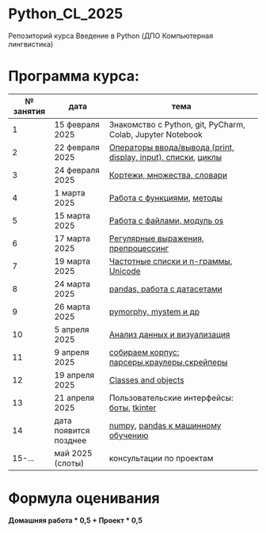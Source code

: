 # Python_CL_2025
Репозиторий курса Введение в Python (ДПО Компьютерная лингвистика)

# Программа курса: 

<table>
<thead>
<tr>
<th>№ занятия</th>
<th>дата</th>
<th>тема</th>
</tr>
</thead>
<tbody>
<tr>
<td>1</td>
<td>15 февраля 2025</td>
<td>Знакомство с Python, git, PyCharm, Colab, Jupyter Notebook</td>
<tr>
<td>2</td>
<td>22 февраля 2025</td>
<td><a href="https://github.com/AnnSenina/Python_CL_2025/blob/main/notebooks/Python_1_Intro.ipynb">Операторы ввода/вывода (print, display, input), списки</a>, <a href="https://github.com/AnnSenina/Python_CL_2025/blob/main/notebooks/Python_2_if%2C_while%2C_for.ipynb">циклы</a></td>
<tr>
<td>3</td>
<td>24 февраля 2025</td>
<td><a href="https://github.com/AnnSenina/Python_CL_2025/blob/main/notebooks/Python_3_tuple%2C_set%2C_dict.ipynb">Кортежи, множества, словари</a></td>
<tr>
<td>4</td>
<td>1 марта 2025</td>
<td><a href='https://github.com/AnnSenina/Python_CL_2025/blob/main/notebooks/Python_4_Function.ipynb'>Работа с функциями</a>, <a href='https://github.com/AnnSenina/Python_CL_2025/blob/main/notebooks/Python_5_%D0%A8%D0%BF%D0%B0%D1%80%D0%B3%D0%B0%D0%BB%D0%BA%D0%B0_%D0%BF%D0%BE_%D0%BC%D0%B5%D1%82%D0%BE%D0%B4%D0%B0%D0%BC.ipynb'>методы</a></td>
<tr>
<td>5</td>
<td>15 марта 2025</td>
<td><a href="https://github.com/AnnSenina/Python_CL_2025/blob/main/notebooks/Python_5_os%2C_files.ipynb">Работа с файлами, модуль os</a></td>
<tr>
<td>6</td>
<td>17 марта 2025</td>
<td><a href='https://github.com/AnnSenina/Python_CL_2025/blob/main/notebooks/Python_6_regex.ipynb'>Регулярные выражения, препроцессинг</a></td>
<tr>
<td>7</td>
<td>19 марта 2025</td>
<td><a href='https://github.com/AnnSenina/Python_CL_2025/blob/main/notebooks/Python_7_NLTK,_%D1%87%D0%B0%D1%81%D1%82%D0%BE%D1%82%D0%BD%D1%8B%D0%B5_%D1%81%D0%BF%D0%B8%D1%81%D0%BA%D0%B8,_n_%D0%B3%D1%80%D0%B0%D0%BC%D0%BC%D1%8B.ipynb'>Частотные списки и n-граммы</a>, <a href='https://github.com/AnnSenina/Python_CL_2025/blob/main/notebooks/%D0%A0%D0%B0%D0%B1%D0%BE%D1%82%D0%B0_%D1%81_Unicode_%D0%B2_Python.ipynb'>Unicode</a></td>
<tr>
<td>8</td>
<td>24 марта 2025</td>
<td><a href='https://github.com/AnnSenina/Python_CL_2025/blob/main/notebooks/Python_8_pandas.ipynb'>pandas, работа с датасетами</a></td>
<tr>
<td>9</td>
<td>26 марта 2025</td>
<td><a href='https://github.com/AnnSenina/Python_CL_2025/blob/main/notebooks/Python_9_pymorphy,_mystem.ipynb'>pymorphy, mystem и др</a></td>
<tr>
<td>10</td>
<td>5 апреля 2025</td>
<td><a href='https://github.com/AnnSenina/Python_CL_2025/blob/main/notebooks/Python_11_Viz.ipynb'>Анализ данных и визуализация</a></td>
<tr>
<td>11</td>
<td>9 апреля 2025</td>
<td><a href='https://github.com/AnnSenina/Python_CL_2025/blob/main/notebooks/Python_12_BeautifulSoup.ipynb'>собираем корпус: парсеры,краулеры,скрейперы</a></td>
<tr>
<td>12</td>
<td>19 апреля 2025</td>
<td><a href='https://github.com/AnnSenina/Python_CL_2025/blob/main/notebooks/Python_13_intro_to_OOP.ipynb'>Classes and objects</a></td>
<tr>
<td>13</td>
<td>21 апреля 2025</td>
<td>Пользовательские интерфейсы: <a href='https://github.com/AnnSenina/Python_CL_2025/blob/main/notebooks/Python_14_%D0%9F%D1%80%D0%BE%D1%81%D1%82%D1%8B%D0%B5_%D0%B1%D0%BE%D1%82%D1%8B_%D0%B2_%D1%82%D0%B3_2024.ipynb'>боты</a>, <a href='https://github.com/AnnSenina/Python_CL_2025/blob/main/notebooks/Python_14_tkinter.ipynb'>tkinter</a></td>
<tr>
<td>14</td>
<td>дата появится позднее</td>
<td><a href='https://github.com/AnnSenina/Python_CL_2025/blob/main/notebooks/1_NumPy.ipynb'>numpy</a>, <a href='https://github.com/AnnSenina/Python_CL_2025/blob/main/notebooks/2_pandas.ipynb'>pandas к машинному обучению</a></td>
<tr>
<td>15-...</td>
<td>май 2025 (слоты)</td>
<td>консультации по проектам</td>
<table>

# Формула оценивания

**Домашняя работа * 0,5 + Проект * 0,5**
